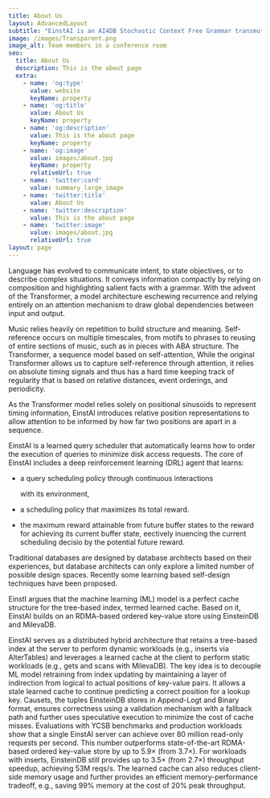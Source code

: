 ```yaml
---
title: About Us
layout: AdvancedLayout
subtitle: "EinstAI is an AI4DB Stochastic Context Free Grammar transmuting Transformer Regression Metadata collected with EinsteinDB's \_Timeshare Coordinator, FIDel, a deterministic oracle. Our Platform works great with Docker, Kubernetes, Ansible, and Natively. EinstAI provides 60% improvement of TPC SOTA benchmarks with zero-shot learning key-value stores in under 8 ms approx 300M Files-at-training. \_EinstAI provides a domain mixing contextual-switch with pushdown-serverless, leaderless, and globally available ANN-infrastructure built with distributed computing and chaos in mind. Runs on Kubernetes, CentOS7, Linux and BSD Kernels."
image: /images/Transparent.png
image_alt: Team members in a conference room
seo:
  title: About Us
  description: This is the about page
  extra:
    - name: 'og:type'
      value: website
      keyName: property
    - name: 'og:title'
      value: About Us
      keyName: property
    - name: 'og:description'
      value: This is the about page
      keyName: property
    - name: 'og:image'
      value: images/about.jpg
      keyName: property
      relativeUrl: true
    - name: 'twitter:card'
      value: summary_large_image
    - name: 'twitter:title'
      value: About Us
    - name: 'twitter:description'
      value: This is the about page
    - name: 'twitter:image'
      value: images/about.jpg
      relativeUrl: true
layout: page
---
```

Language has evolved to communicate intent, to state objectives, or to describe complex situations. It conveys information compactly by relying on composition and highlighting salient facts with a grammar. With the advent of the Transformer, a model architecture eschewing recurrence and relying entirely on an attention mechanism to draw global dependencies between input and output.

Music relies heavily on repetition to build structure and meaning. Self-reference occurs on multiple timescales, from motifs to phrases to reusing of entire sections of music, such as in pieces with ABA structure. The Transformer, a sequence model based on self-attention, While the original Transformer allows us to capture self-reference through attention, it relies on absolute timing signals and thus has a hard time keeping track of regularity that is based on relative distances, event orderings, and periodicity. 

As the Transformer model relies solely on positional sinusoids to represent timing information, EinstAI introduces relative position representations to allow attention to be informed by how far two positions are apart in a sequence.

EinstAI is a learned query scheduler that automatically learns how to order the execution of queries to minimize disk access requests. The core of  EinstAI includes a deep reinforcement learning (DRL) agent that learns:

*   a query scheduling policy through continuous interactions

    with its environment,

<!---->

*   a scheduling policy that maximizes its total reward.

<!---->

*   the maximum reward attainable from future buffer states to the reward for achieving its current buffer state, eectively inuencing the current scheduling decisio by the potential future reward.

Traditional databases are designed by database architects based on their experiences, but database architects can only explore a limited number of possible design spaces. Recently some learning based self-design techniques have been proposed. 

EinstI argues that the machine learning (ML) model is a perfect cache structure for the tree-based index, termed learned cache. Based on it, EinstAI builds on an RDMA-based ordered key-value store using EinsteinDB and MilevaDB.



EinstAI serves as a distributed hybrid architecture that retains a tree-based index at the server to perform dynamic workloads (e.g., inserts via AlterTables) and leverages a learned cache at the client to perform static workloads (e.g., gets and scans with MilevaDB). The key idea is to decouple ML model retraining from index updating by maintaining a layer of indirection from logical to actual positions of key-value pairs. It allows a stale learned cache to continue predicting a correct position for a lookup key.  Causets, the tuples EinsteinDB stores in Append-Logt and Binary format, ensures correctness using a validation mechanism with a fallback path and further uses speculative execution to minimize the cost of cache misses. Evaluations with YCSB benchmarks and production workloads show that a single EinstAI server can achieve over 80 million read-only requests per second. This number outperforms state-of-the-art RDMA-based ordered key-value store by up to 5.9× (from 3.7×). For workloads with inserts, EinsteinDB still provides up to 3.5× (from 2.7×) throughput speedup, achieving 53M reqs/s. The learned cache can also reduces client-side memory usage and further provides an efficient memory-performance tradeoff, e.g., saving 99% memory at the cost of 20% peak throughput.